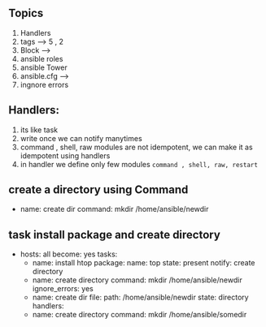 ## Topics 
   1. Handlers  
   2. tags --> 5 , 2
   3. Block  --> 
   4. ansible roles 
   5. ansible Tower 
   6. ansible.cfg  -->   
   7. ingnore errors

## Handlers: 
   1. its like task 
   2. write once we can notify manytimes 
   3. command , shell, raw modules are not idempotent, we can make it as idempotent using handlers 
   4. in handler we define only few modules ```command , shell, raw, restart``` 
## create a directory using Command 
- name: create dir 
  command: mkdir /home/ansible/newdir 


## task install package and create directory 
- hosts: all 
  become: yes 
  tasks: 
  - name: install htop 
    package: 
      name: top 
      state: present 
    notify: create directory 
  - name: create directory
    command: mkdir /home/ansible/newdir  
    ignore_errors: yes
  - name: create dir 
    file: 
      path: /home/ansible/newdir
      state: directory 
   handlers: 
   - name: create directory 
     command: mkdir /home/ansible/somedir   





